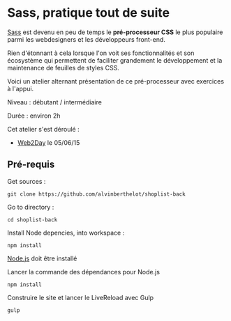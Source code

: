 
# Sass, pratique tout de suite

[Sass](http://sass-lang.com/) est devenu en peu de temps le **pré-processeur CSS** le plus populaire parmi les webdesigners et les développeurs front-end.

Rien d'étonnant à cela lorsque l'on voit ses fonctionnalités et son écosystème qui permettent de faciliter grandement le développement et la maintenance de feuilles de styles CSS.

Voici un atelier alternant présentation de ce pré-processeur avec exercices à l'appui.

Niveau : débutant / intermédiaire

Durée : environ 2h

Cet atelier s'est déroulé :
- [Web2Day](http://web2day.co/) le 05/06/15

## Pré-requis

Get sources :

	git clone https://github.com/alvinberthelot/shoplist-back

Go to directory :

	cd shoplist-back

Install Node depencies, into workspace :

	npm install

[Node.js](https://nodejs.org/) doit être installé

Lancer la commande des dépendances pour Node.js

    npm install

Construire le site et lancer le LiveReload avec Gulp

    gulp
